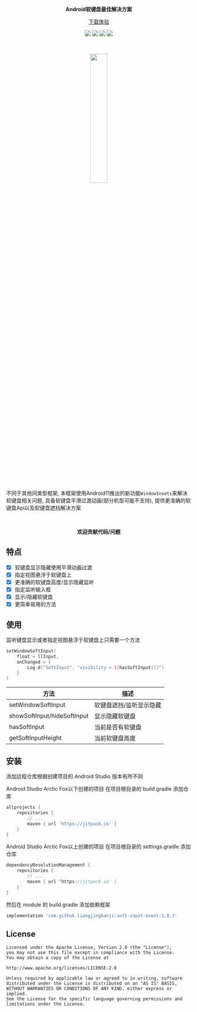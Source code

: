 <p align="center"><strong>Android软键盘最佳解决方案</strong></p>

<p align="center"><a href="https://raw.githubusercontent.com/liangjingkanji/soft-input-event/master/app/release/soft-input-event.apk?token=GHSAT0AAAAAABSGBTVJJ3PAGU2Q3KY57TAGYTUEECQ">下载体验</a>
</p>

<p align="center">
<a href="https://jitpack.io/#liangjingkanji/soft-input-event"><img src="https://jitpack.io/v/liangjingkanji/soft-input-event.svg"/></a>
<img src="https://img.shields.io/badge/language-kotlin-orange.svg"/>
<img src="https://img.shields.io/badge/license-Apache-blue"/>
<a href="https://jq.qq.com/?_wv=1027&k=vWsXSNBJ"><img src="https://img.shields.io/badge/QQ群-752854893-blue"/></a>
</p>
<br>

<p align="center"><img src="https://user-images.githubusercontent.com/21078112/167005905-16698ff2-8893-47d7-85a2-7f1ed248ef63.gif" align="center" width="30%;" /></p>

不同于其他同类型框架, 本框架使用Android11推出的新功能`WindowInsets`来解决软键盘相关问题, 具备软键盘平滑过渡动画(部分机型可能不支持), 提供更准确的软键盘Api以及软键盘遮挡解决方案


<br>
<p align="center"><strong>欢迎贡献代码/问题</strong></p>


## 特点

- [x] 软键盘显示隐藏使用平滑动画过渡
- [x] 指定视图悬浮于软键盘上
- [x] 更准确的软键盘高度/显示隐藏监听
- [x] 指定监听输入框
- [x] 显示/隐藏软键盘
- [x] 更简单易用的方法

## 使用

监听键盘显示或者指定视图悬浮于软键盘上只需要一个方法

```kotlin
setWindowSoftInput(
    float = llInput,
    onChanged = {
        Log.d("SoftInput", "visibility = ${hasSoftInput()}")
    }
)
```

| 方法                        | 描述                    |
| --------------------------- | ----------------------- |
| setWindowSoftInput          | 软键盘遮挡/监听显示隐藏 |
| showSoftInput/hideSoftInput | 显示隐藏软键盘          |
| hasSoftInput                | 当前是否有软键盘        |
| getSoftInputHeight          | 当前软键盘高度              |


## 安装

添加远程仓库根据创建项目的 Android Studio 版本有所不同

Android Studio Arctic Fox以下创建的项目 在项目根目录的 build.gradle 添加仓库

```groovy
allprojects {
    repositories {
        // ...
        maven { url 'https://jitpack.io' }
    }
}
```

Android Studio Arctic Fox以上创建的项目 在项目根目录的 settings.gradle 添加仓库

```kotlin
dependencyResolutionManagement {
    repositories {
        // ...
        maven { url 'https://jitpack.io' }
    }
}
```

然后在 module 的 build.gradle 添加依赖框架

```groovy
implementation 'com.github.liangjingkanji:soft-input-event:1.0.3'
```


## License

```
Licensed under the Apache License, Version 2.0 (the "License");
you may not use this file except in compliance with the License.
You may obtain a copy of the License at

http://www.apache.org/licenses/LICENSE-2.0

Unless required by applicable law or agreed to in writing, software
distributed under the License is distributed on an "AS IS" BASIS,
WITHOUT WARRANTIES OR CONDITIONS OF ANY KIND, either express or implied.
See the License for the specific language governing permissions and
limitations under the License.
```
